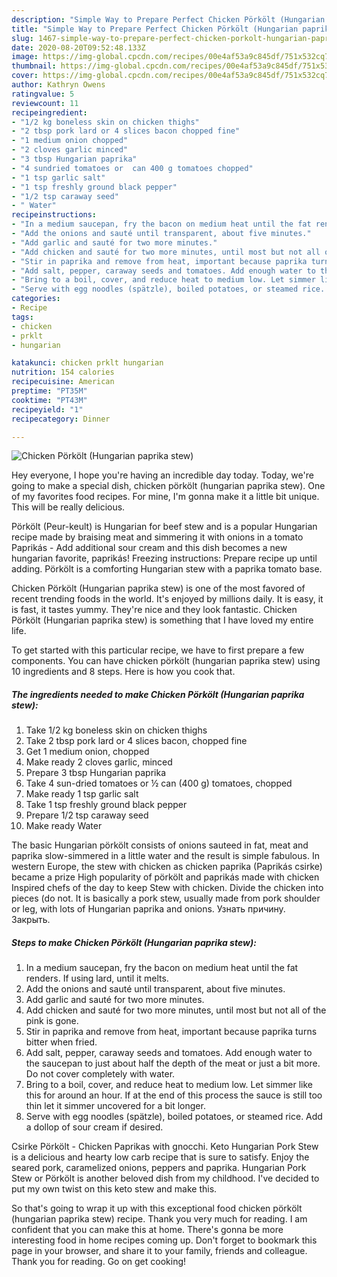 ```yaml
---
description: "Simple Way to Prepare Perfect Chicken Pörkölt (Hungarian paprika stew)"
title: "Simple Way to Prepare Perfect Chicken Pörkölt (Hungarian paprika stew)"
slug: 1467-simple-way-to-prepare-perfect-chicken-porkolt-hungarian-paprika-stew
date: 2020-08-20T09:52:48.133Z
image: https://img-global.cpcdn.com/recipes/00e4af53a9c845df/751x532cq70/chicken-porkolt-hungarian-paprika-stew-recipe-main-photo.jpg
thumbnail: https://img-global.cpcdn.com/recipes/00e4af53a9c845df/751x532cq70/chicken-porkolt-hungarian-paprika-stew-recipe-main-photo.jpg
cover: https://img-global.cpcdn.com/recipes/00e4af53a9c845df/751x532cq70/chicken-porkolt-hungarian-paprika-stew-recipe-main-photo.jpg
author: Kathryn Owens
ratingvalue: 5
reviewcount: 11
recipeingredient:
- "1/2 kg boneless skin on chicken thighs"
- "2 tbsp pork lard or 4 slices bacon chopped fine"
- "1 medium onion chopped"
- "2 cloves garlic minced"
- "3 tbsp Hungarian paprika"
- "4 sundried tomatoes or  can 400 g tomatoes chopped"
- "1 tsp garlic salt"
- "1 tsp freshly ground black pepper"
- "1/2 tsp caraway seed"
- " Water"
recipeinstructions:
- "In a medium saucepan, fry the bacon on medium heat until the fat renders. If using lard, until it melts."
- "Add the onions and sauté until transparent, about five minutes."
- "Add garlic and sauté for two more minutes."
- "Add chicken and sauté for two more minutes, until most but not all of the pink is gone."
- "Stir in paprika and remove from heat, important because paprika turns bitter when fried."
- "Add salt, pepper, caraway seeds and tomatoes. Add enough water to the saucepan to just about half the depth of the meat or just a bit more. Do not cover completely with water."
- "Bring to a boil, cover, and reduce heat to medium low. Let simmer like this for around an hour. If at the end of this process the sauce is still too thin let it simmer uncovered for a bit longer."
- "Serve with egg noodles (spätzle), boiled potatoes, or steamed rice. Add a dollop of sour cream if desired."
categories:
- Recipe
tags:
- chicken
- prklt
- hungarian

katakunci: chicken prklt hungarian 
nutrition: 154 calories
recipecuisine: American
preptime: "PT35M"
cooktime: "PT43M"
recipeyield: "1"
recipecategory: Dinner

---
```



![Chicken Pörkölt (Hungarian paprika stew)](https://img-global.cpcdn.com/recipes/00e4af53a9c845df/751x532cq70/chicken-porkolt-hungarian-paprika-stew-recipe-main-photo.jpg)

Hey everyone, I hope you're having an incredible day today. Today, we're going to make a special dish, chicken pörkölt (hungarian paprika stew). One of my favorites food recipes. For mine, I'm gonna make it a little bit unique. This will be really delicious.

Pörkölt (Peur-keult) is Hungarian for beef stew and is a popular Hungarian recipe made by braising meat and simmering it with onions in a tomato Paprikás - Add additional sour cream and this dish becomes a new hungarian favorite, paprikás! Freezing instructions: Prepare recipe up until adding. Pörkölt is a comforting Hungarian stew with a paprika tomato base.

Chicken Pörkölt (Hungarian paprika stew) is one of the most favored of recent trending foods in the world. It's enjoyed by millions daily. It is easy, it is fast, it tastes yummy. They're nice and they look fantastic. Chicken Pörkölt (Hungarian paprika stew) is something that I have loved my entire life.


To get started with this particular recipe, we have to first prepare a few components. You can have chicken pörkölt (hungarian paprika stew) using 10 ingredients and 8 steps. Here is how you cook that.

<!--inarticleads1-->

##### The ingredients needed to make Chicken Pörkölt (Hungarian paprika stew):

1. Take 1/2 kg boneless skin on chicken thighs
1. Take 2 tbsp pork lard or 4 slices bacon, chopped fine
1. Get 1 medium onion, chopped
1. Make ready 2 cloves garlic, minced
1. Prepare 3 tbsp Hungarian paprika
1. Take 4 sun-dried tomatoes or ½ can (400 g) tomatoes, chopped
1. Make ready 1 tsp garlic salt
1. Take 1 tsp freshly ground black pepper
1. Prepare 1/2 tsp caraway seed
1. Make ready  Water


The basic Hungarian pörkölt consists of onions sauteed in fat, meat and paprika slow-simmered in a little water and the result is simple fabulous. In western Europe, the stew with chicken as chicken paprika (Paprikás csirke) became a prize High popularity of pörkölt and paprikás made with chicken Inspired chefs of the day to keep Stew with chicken. Divide the chicken into pieces (do not. It is basically a pork stew, usually made from pork shoulder or leg, with lots of Hungarian paprika and onions. Узнать причину. Закрыть. 

<!--inarticleads2-->

##### Steps to make Chicken Pörkölt (Hungarian paprika stew):

1. In a medium saucepan, fry the bacon on medium heat until the fat renders. If using lard, until it melts.
1. Add the onions and sauté until transparent, about five minutes.
1. Add garlic and sauté for two more minutes.
1. Add chicken and sauté for two more minutes, until most but not all of the pink is gone.
1. Stir in paprika and remove from heat, important because paprika turns bitter when fried.
1. Add salt, pepper, caraway seeds and tomatoes. Add enough water to the saucepan to just about half the depth of the meat or just a bit more. Do not cover completely with water.
1. Bring to a boil, cover, and reduce heat to medium low. Let simmer like this for around an hour. If at the end of this process the sauce is still too thin let it simmer uncovered for a bit longer.
1. Serve with egg noodles (spätzle), boiled potatoes, or steamed rice. Add a dollop of sour cream if desired.


Csirke Pörkölt - Chicken Paprikas with gnocchi. Keto Hungarian Pork Stew is a delicious and hearty low carb recipe that is sure to satisfy. Enjoy the seared pork, caramelized onions, peppers and paprika. Hungarian Pork Stew or Pörkölt is another beloved dish from my childhood. I&#39;ve decided to put my own twist on this keto stew and make this. 

So that's going to wrap it up with this exceptional food chicken pörkölt (hungarian paprika stew) recipe. Thank you very much for reading. I am confident that you can make this at home. There's gonna be more interesting food in home recipes coming up. Don't forget to bookmark this page in your browser, and share it to your family, friends and colleague. Thank you for reading. Go on get cooking!

